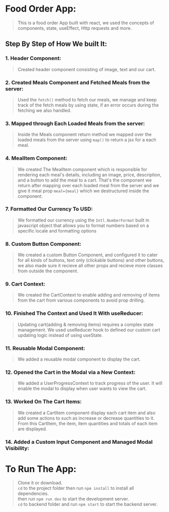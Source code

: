 # Food Order App:
> This is a food order App built with react, we used the concepts of components, state, useEffect, Http requests and more.
## Step By Step of How We built It:

### 1. Header Component:
> Created header component consisting of image, text and our cart.

### 2. Created Meals Component and Fetched Meals from the server:
> Used the ```fetch()``` method to fetch our meals, we manage and keep track of the fetch meals by using state, if an error occurs during the fetching we also handled.

### 3. Mapped through Each Loaded Meals from the server:
> Inside the Meals component return method we mapped over the loaded meals from the server using ```map()``` to return a jsx for a each meal.
 
### 4. MealItem Component:
> We created The MealItem component which is responsible for rendering each meal's details, including an image, price, description, and a button to add the meal to a cart. That's the component we return after mapping over each loaded meal from the server and we give it meal prop ```meal={meal}``` which we destructured inside the component.

### 7. Formatted Our Currency To USD:
> We formatted our currency using the ```Intl.NumberFormat``` built in javascript object that allows you to format numbers based on a specific locale and formatting options

### 8. Custom Button Component:
> We created a custom Button Component, and configured it to cater for all kinds of buttons, text only (clickable buttons) and other buttons, we also made sure it recieve all other props and recieve more classes from outside the component.

### 9. Cart Context:
> We created the CartContext to enable adding and removing of items from the cart from various components to avoid prop drilling.

### 10. Finished The Context and Used It With useReducer:
> Updating cart(adding & removing items) requires a complex state management. 
> We used useReducer hook to defined our custom cart updating logic instead of using useState.

### 11. Reusable Modal Component:
> We added a reusable modal component to display the cart.

### 12. Opened the Cart in the Modal via a New Context:
> We added a UserProgressContext to track progress of the user.
> It will enable the modal to display when user wants to view the cart.

### 13. Worked On The Cart Items:
> We created a CartItem component display each cart item and also add some actions to such as increase or decrease quantities to it.
> From this CartItem, the item, item quantities and totals of each item are displayed.

### 14. Added a Custom Input Component and Managed Modal Visibility:
>

# To Run The App:
> Clone it or download. <br>
> ```cd``` to the project folder then run ```npm install``` to install all dependencies. <br>
> then run ```npm run dev``` to start the development server. <br>
> ```cd``` to backend folder and run ```npm start``` to start the backend server.
